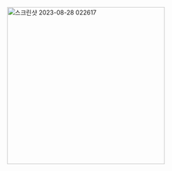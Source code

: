 <img width="366" alt="스크린샷 2023-08-28 022617" src="https://github.com/byunjiin/CodingTest/assets/129635857/0b7fa12c-538b-4818-9ca4-7f1d5ff0086c">
